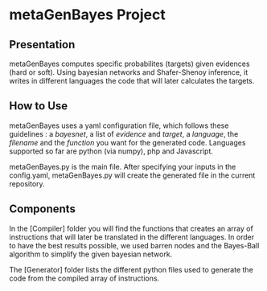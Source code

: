 # metaGenBayes Project

## Presentation

metaGenBayes computes specific probabilites (targets) given evidences (hard or soft). Using bayesian networks and Shafer-Shenoy inference, it writes in different languages the code that will later calculates the targets.

## How to Use

metaGenBayes uses a yaml configuration file, which follows these guidelines : a *bayesnet*, a list of *evidence* and *target*, a *language*, the *filename* and the *function* you want for the generated code.
Languages supported so far are python (via numpy), php and Javascript.

metaGenBayes.py is the main file. After specifying your inputs in the config.yaml, metaGenBayes.py will create the generated file in the current repository.

## Components

In the [Compiler] folder you will find the functions that creates an array of instructions that will later be translated in the different languages. In order to have the best results possible, we used barren nodes and the Bayes-Ball algorithm to simplify the given bayesian network.

The [Generator] folder lists the different python files used to generate the code from the compiled array of instructions.
